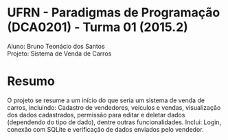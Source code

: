 # UFRN - Paradigmas de Programação (DCA0201) - Turma 01 (2015.2)
Aluno: Bruno Teonácio dos Santos<br>
Projeto: Sistema de Venda de Carros

# Resumo
O projeto se resume a um início do que seria um sistema de venda de carros, incluindo: Cadastro de vendedores, veículos e vendas,
visualização dos dados cadastrados, permissão para editar e deletar dados (dependendo do tipo de dado), dentre outras funcionalidades.
Inclui: Login, conexão com SQLite e verificação de dados enviados pelo vendedor.
